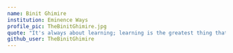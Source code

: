 ```yaml
---
name: Binit Ghimire
institution: Eminence Ways
profile_pic: TheBinitGhimire.jpg
quote: "It's always about learning; learning is the greatest thing that one can do in their entire life."
github_user: TheBinitGhimire
---
```

